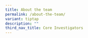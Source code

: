 ```yaml
---
title: About the team
permalink: /about-the-team/
variant: tiptap
description: ""
third_nav_title: Core Investigators
---
```

